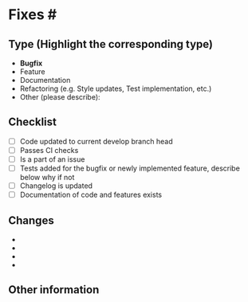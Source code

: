 # Fixes \#

## Type (Highlight the corresponding type)

-   **Bugfix**
-   Feature
-   Documentation
-   Refactoring (e.g. Style updates, Test implementation, etc.)
-   Other (please describe):

## Checklist

-   [ ] Code updated to current develop branch head
-   [ ] Passes CI checks
-   [ ] Is a part of an issue
-   [ ] Tests added for the bugfix or newly implemented feature, describe below why if not
-   [ ] Changelog is updated
-   [ ] Documentation of code and features exists

## Changes

-
-
-
-

## Other information
